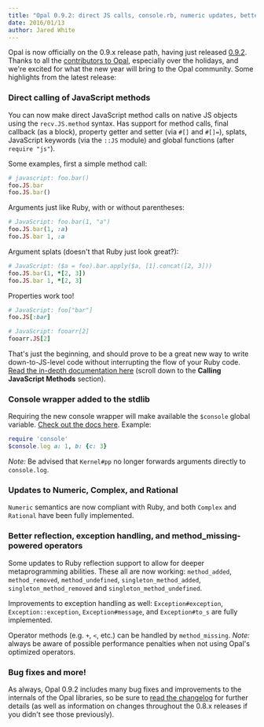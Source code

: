 ```yaml
---
title: "Opal 0.9.2: direct JS calls, console.rb, numeric updates, better reflection, and fixes aplenty"
date: 2016/01/13
author: Jared White
---
```


Opal is now officially on the 0.9.x release path, having just released [0.9.2](https://github.com/opal/opal/tree/v0.9.2). Thanks to all the [contributors to Opal](https://github.com/opal/opal/graphs/contributors?from=2015-04-30&to=2016-01-13&type=c), especially over the holidays, and we're excited for what the new year will bring to the Opal community. Some highlights from the latest release:

### Direct calling of JavaScript methods

You can now make direct JavaScript method calls on native JS objects using the `recv.JS.method` syntax. Has support for method calls, final callback (as a block), property getter and setter (via `#[]` and `#[]=`), splats, JavaScript keywords (via the `::JS` module) and global functions (after `require "js"`).

Some examples, first a simple method call:

```ruby
# javascript: foo.bar()
foo.JS.bar
foo.JS.bar()
```
<!--preview-->
Arguments just like Ruby, with or without parentheses:

```ruby
# JavaScript: foo.bar(1, "a")
foo.JS.bar(1, :a)
foo.JS.bar 1, :a
```

Argument splats (doesn't that Ruby just look great?):

```ruby
# JavaScript: ($a = foo).bar.apply($a, [1].concat([2, 3]))
foo.JS.bar(1, *[2, 3])
foo.JS.bar 1, *[2, 3]
```

Properties work too!

```ruby
# JavaScript: foo["bar"]
foo.JS[:bar]

# JavaScript: fooarr[2]
fooarr.JS[2]
```

That's just the beginning, and should prove to be a great new way to write down-to-JS-level code without interrupting the flow of your Ruby code. [Read the in-depth documentation here](http://opalrb.org/docs/guides/v0.9.2/compiled_ruby.html) (scroll down to the **Calling JavaScript Methods** section). 

### Console wrapper added to the stdlib

Requiring the new console wrapper will make available the `$console` global variable. [Check out the docs here](http://opalrb.org/docs/api/v0.9.2/stdlib/Console.html). Example:

```ruby
require 'console'
$console.log a: 1, b: {c: 3}
```

_Note:_ Be advised that `Kernel#pp` no longer forwards arguments directly to `console.log`.

### Updates to Numeric, Complex, and Rational

`Numeric` semantics are now compliant with Ruby, and both `Complex` and `Rational` have been fully implemented.

### Better reflection, exception handling, and method_missing-powered operators

Some updates to Ruby reflection support to allow for deeper metaprogramming abilities. These all are now working: `method_added`, `method_removed`, `method_undefined`, `singleton_method_added`, `singleton_method_removed` and `singleton_method_undefined`.

Improvements to exception handling as well: `Exception#exception`, `Exception::exception`, `Exception#message`, and `Exception#to_s` are fully implemented.

Operator methods (e.g. `+`, `<`, etc.) can be handled by `method_missing`. _Note:_ always be aware of possible performance penalties when not using Opal's optimized operators.

### Bug fixes and more!

As always, Opal 0.9.2 includes many bug fixes and improvements to the internals of the Opal libraries, so be sure to [read the changelog](https://github.com/opal/opal/blob/master/CHANGELOG.md#092-2016-01-10) for further details (as well as information on changes throughout the 0.8.x releases if you didn't see those previously).
